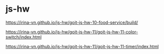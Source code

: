 # js-hw

https://irina-vn.github.io/js-hw/goit-js-hw-10-food-service/build/

https://irina-vn.github.io/js-hw/goit-js-hw-11/goit-js-hw-11-color-switch/index.html

https://irina-vn.github.io/js-hw/goit-js-hw-11/goit-js-hw-11-timer/index.html
